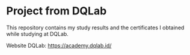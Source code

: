 # Project from DQLab

This repository contains my study results and the certificates I obtained while studying at DQLab.

Website DQLab: https://academy.dqlab.id/

